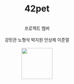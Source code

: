 
<div align="center">
  <h1>42pet</h1>
  <br/>
  <div>프로젝트 멤버<br/><br/>강민관 노형석 박지원 안상제 이준열</div>
  <br/>
  <a href="https://www.figma.com/file/h3MUavkyOOiDDqj49PyLFi/42%ED%8E%AB?type=design&t=oEoAZkGKeVpVieij-6">
   <img src="https://cdn.freebiesupply.com/logos/large/2x/figma-1-logo-png-transparent.png" height="100"/>
  </a>
</div>
